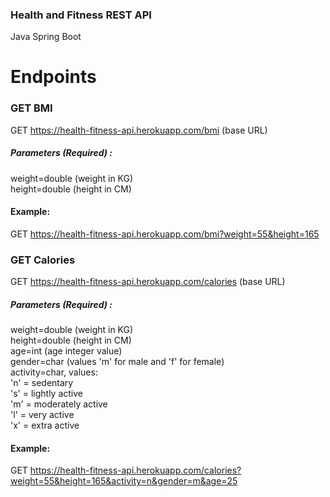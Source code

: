 ### Health and Fitness REST API
Java Spring Boot

# Endpoints

### GET BMI 
GET https://health-fitness-api.herokuapp.com/bmi (base URL)

##### Parameters (Required) :
weight=double (weight in KG) <br />
height=double (height in CM)

#### Example: 
GET https://health-fitness-api.herokuapp.com/bmi?weight=55&height=165

### GET Calories 
GET https://health-fitness-api.herokuapp.com/calories (base URL)

##### Parameters (Required) :
weight=double (weight in KG)  <br />
height=double (height in CM)  <br />
age=int (age integer value) <br />
gender=char (values 'm' for male  and 'f' for female) <br />
activity=char, values: <br />
'n' = sedentary <br />
's' = lightly active <br />
'm' = moderately active <br />
'l' = very active <br />
'x' = extra active


#### Example: 
GET https://health-fitness-api.herokuapp.com/calories?weight=55&height=165&activity=n&gender=m&age=25

